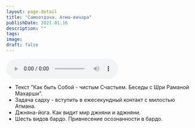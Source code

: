 ```yaml
---
layout: page-detail
title: "Самоотдача. Атма-вичара"
publishDate: 2021.01.16
description: ""
tags:
image:
draft: false
---
```


<audio title="2021.01.16 - Самоотдача. Атма-вичара.mp3" src="https://filer-api.advayta.org/v1.0/public/files/75024" controls=""></audio>

* Текст "Как быть Собой - чистым Счастьем. Беседы с Шри Раманой Махарши".
* Задача садху - вступить в ежесекундный контакт с милостью Атмана.
* Джняна-йога. Как видит мир джняни и аджняни.
* Шесть видов бардо. Привнесение осознанности в бардо.

  
